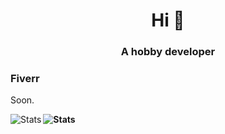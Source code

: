 <h1 align="center">Hi 👋</h1>
<h3 align="center">A hobby developer</h3>

<h3 align="left" >Fiverr</h3>
<p>Soon.</p>

<a>
<img align="left" alt="Stats" src="https://github-readme-stats.vercel.app/api/top-langs/?username=olc1910&layout=compact&langs_count=10&show_icons=true&hide_border=true&theme=radical"/>
</a>
<b>
<img align="left" alt="Stats" src="https://github-readme-stats.vercel.app/api?username=olc1910&show_icons=true&hide_border=true&theme=radical"/>
</b>